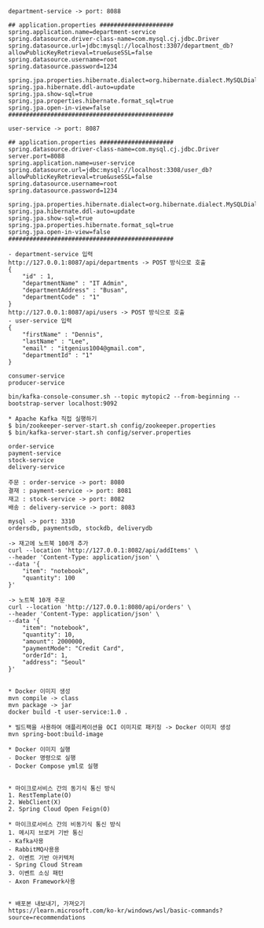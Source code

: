     department-service -> port: 8088

    ## application.properties #####################
    spring.application.name=department-service
    spring.datasource.driver-class-name=com.mysql.cj.jdbc.Driver
    spring.datasource.url=jdbc:mysql://localhost:3307/department_db?allowPublicKeyRetrieval=true&useSSL=false
    spring.datasource.username=root
    spring.datasource.password=1234

    spring.jpa.properties.hibernate.dialect=org.hibernate.dialect.MySQLDialect
    spring.jpa.hibernate.ddl-auto=update
    spring.jpa.show-sql=true
    spring.jpa.properties.hibernate.format_sql=true
    spring.jpa.open-in-view=false
    ###############################################

    user-service -> port: 8087

    ## application.properties #####################
    spring.datasource.driver-class-name=com.mysql.cj.jdbc.Driver
    server.port=8088
    spring.application.name=user-service
    spring.datasource.url=jdbc:mysql://localhost:3308/user_db?allowPublicKeyRetrieval=true&useSSL=false
    spring.datasource.username=root
    spring.datasource.password=1234

    spring.jpa.properties.hibernate.dialect=org.hibernate.dialect.MySQLDialect
    spring.jpa.hibernate.ddl-auto=update
    spring.jpa.show-sql=true
    spring.jpa.properties.hibernate.format_sql=true
    spring.jpa.open-in-view=false
    ###############################################

    - department-service 입력
    http://127.0.0.1:8087/api/departments -> POST 방식으로 호출
    {
        "id" : 1, 
        "departmentName" : "IT Admin",
        "departmentAddress" : "Busan",
        "departmentCode" : "1"
    }
    http://127.0.0.1:8087/api/users -> POST 방식으로 호출
    - user-service 입력
    {
        "firstName" : "Dennis",
        "lastName" : "Lee",
        "email" : "itgenius1004@gmail.com",
        "departmentId" : "1"
    }

    consumer-service 
    producer-service 

    bin/kafka-console-consumer.sh --topic mytopic2 --from-beginning --bootstrap-server localhost:9092

    * Apache Kafka 직접 실행하기
    $ bin/zookeeper-server-start.sh config/zookeeper.properties
    $ bin/kafka-server-start.sh config/server.properties

    order-service
    payment-service
    stock-service
    delivery-service

    주문 : order-service -> port: 8080 
    결재 : payment-service -> port: 8081
    재고 : stock-service -> port: 8082
    배송 : delivery-service -> port: 8083

    mysql -> port: 3310
    ordersdb, paymentsdb, stockdb, deliverydb

    -> 재고에 노트북 100개 추가
    curl --location 'http://127.0.0.1:8082/api/addItems' \
    --header 'Content-Type: application/json' \
    --data '{
        "item": "notebook",
        "quantity": 100
    }'

    -> 노트북 10개 주문
    curl --location 'http://127.0.0.1:8080/api/orders' \
    --header 'Content-Type: application/json' \
    --data '{
        "item": "notebook",
        "quantity": 10,
        "amount": 2000000,
        "paymentMode": "Credit Card",
        "orderId": 1,
        "address": "Seoul"
    }'


    * Docker 이미지 생성
    mvn compile -> class
    mvn package -> jar
    docker build -t user-service:1.0 .

    * 빌드팩을 사용하여 애플리케이션을 OCI 이미지로 패키징 -> Docker 이미지 생성
    mvn spring-boot:build-image 

    * Docker 이미지 실행
    - Docker 명령으로 실행
    - Docker Compose yml로 실행


    * 마이크로서비스 간의 동기식 통신 방식
    1. RestTemplate(O)
    2. WebClient(X)
    2. Spring Cloud Open Feign(O)

    * 마이크로서비스 간의 비동기식 통신 방식
    1. 메시지 브로커 기반 통신
    - Kafka사용
    - RabbitMQ사용용
    2. 이벤트 기반 아키텍처
    - Spring Cloud Stream
    3. 이벤트 소싱 패턴
    - Axon Framework사용


    * 배포본 내보내기, 가져오기
    https://learn.microsoft.com/ko-kr/windows/wsl/basic-commands?source=recommendations
